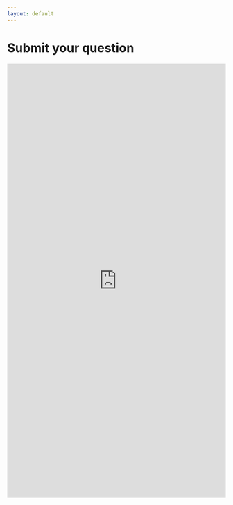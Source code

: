 ```yaml
---
layout: default
---
```


# Submit your question

<iframe src="https://docs.google.com/forms/d/e/1FAIpQLSclcEuv0rxaxCdvwYekuFmmOaI41YHV1jnBMJ1hW_oskIWhSQ/viewform?embedded=true" width="100%" height="1000" frameborder="0" marginheight="0" marginwidth="0">Loading…</iframe>